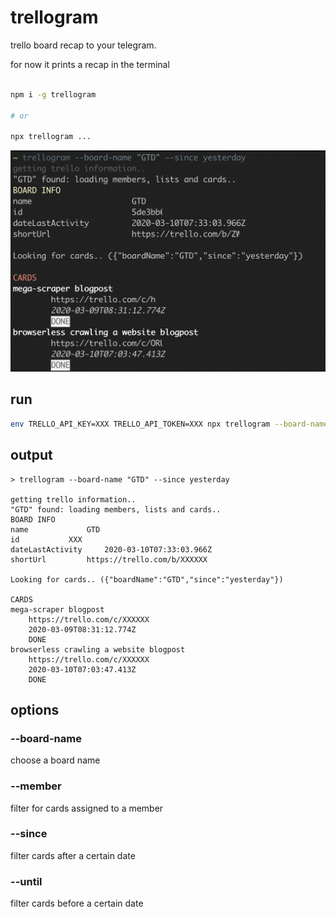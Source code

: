 # trellogram

trello board recap to your telegram.

for now it prints a recap in the terminal

```bash

npm i -g trellogram

# or

npx trellogram ...
```

![trellogram](.github/trellogram.png)

## run

```bash
env TRELLO_API_KEY=XXX TRELLO_API_TOKEN=XXX npx trellogram --board-name "BOARD_NAME" --since yesterday --member MEMBER_NAME
```

## output

```
> trellogram --board-name "GTD" --since yesterday

getting trello information..
"GTD" found: loading members, lists and cards..
BOARD INFO
name			 GTD
id			 XXX
dateLastActivity	 2020-03-10T07:33:03.966Z
shortUrl		 https://trello.com/b/XXXXXX

Looking for cards.. ({"boardName":"GTD","since":"yesterday"})

CARDS
mega-scraper blogpost
	https://trello.com/c/XXXXXX
	2020-03-09T08:31:12.774Z
	DONE
browserless crawling a website blogpost
	https://trello.com/c/XXXXXX
	2020-03-10T07:03:47.413Z
	DONE
```

## options

### --board-name

choose a board name

### --member

filter for cards assigned to a member

### --since

filter cards after a certain date

### --until

filter cards before a certain date